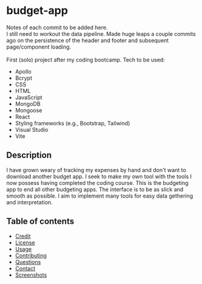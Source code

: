 # budget-app
Notes of each commit to be added here. 
</br>
I still need to workout the data pipeline. Made huge leaps a couple commits ago on the persistence of the header and footer and subsequent page/component loading.
</br></br>
First (solo) project after my coding bootcamp. Tech to be used:
- Apollo
- Bcrypt
- CSS
- HTML
- JavaScript
- MongoDB
- Mongoose
- React
- Styling frameworks (e.g., Bootstrap, Tailwind)
- Visual Studio
- Vite

## Description

I have grown weary of tracking my expenses by hand and don't want to download another budget app. I seek to make my own tool with the tools I now possess having completed the coding course. This is the budgeting app to end all other budgeting apps. The interface is to be as slick and smooth as possible. I aim to implement many tools for easy data gethering and interpretation.

## Table of contents

- [Credit](#credit)
- [License](#installation)
- [Usage](#usage)
- [Contributing](#contributing)
- [Questions](#questions)
- [Contact](#contact)
- [Screenshots](#screenshots)


<!--         <p>The only way to learn is to consitently push into the realm of discomfort and then keep pushing once there. Do so until whatever obstacle before you is nothing more than a stepping stone on your path to betterment.
 -->